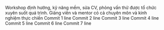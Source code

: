 Workshop định hướng, kỹ năng mềm, sửa CV, phỏng vấn thử được tổ chức xuyên suốt quá trình. Giảng viên và mentor có cả chuyên môn và kinh nghiệm thực chiến
Commit 1 line
Commit 2 line
Commit 3 line
Commit 4 line
Commit 5 line
Commit 6 line
Commit 7 line
